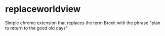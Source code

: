 # replaceworldview
Simple chrome extension that replaces the term Brexit with the phrase "plan to return to the good old days"
